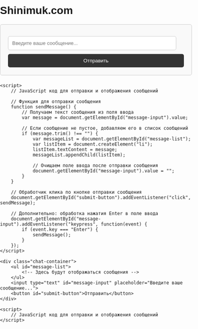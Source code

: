 # Shinimuk.com
<!DOCTYPE html>
<html lang="en">
<head>
    <meta charset="UTF-8">
    <meta name="viewport" content="width=device-width, initial-scale=1.0">
    <title>Сайт для переговоров</title>
    <style>
        body {
            font-family: Arial, sans-serif;
            margin: 0;
            padding: 0;
        }
        .chat-container {
            max-width: 800px;
            margin: 20px auto;
            padding: 20px;
            border: 1px solid #ccc;
            border-radius: 5px;
            background-color: #f9f9f9;
        }
        #message-list {
            list-style-type: none;
            padding: 0;
            margin: 0;
            overflow-y: auto;
            max-height: 300px;
        }
        #message-list li {
            margin-bottom: 10px;
            padding: 10px;
            border-radius: 5px;
            background-color: #fff;
        }
        #message-list li:nth-child(odd) {
            background-color: #f2f2f2;
        }
        #message-input {
            width: calc(100% - 20px);
            margin-top: 10px;
            padding: 10px;
            border: 1px solid #ccc;
            border-radius: 5px;
        }
        #submit-button {
            width: 100%;
            margin-top: 10px;
            padding: 10px;
            background-color: #333;
            color: #fff;
            border: none;
            border-radius: 5px;
            cursor: pointer;
        }
    </style>
</head>
<body>
    <!DOCTYPE html>
<html lang="en">
<head>
    <meta charset="UTF-8">
    <meta name="viewport" content="width=device-width, initial-scale=1.0">
    <title>Сайт для переговоров</title>
    <style>
        /* Стили CSS */
    </style>
</head>
<body>
    <div class="chat-container">
        <ul id="message-list">
            <!-- Здесь будут отображаться сообщения -->
        </ul>
        <input type="text" id="message-input" placeholder="Введите ваше сообщение...">
        <button id="submit-button">Отправить</button>
    </div>

    <script>
        // JavaScript код для отправки и отображения сообщений

        // Функция для отправки сообщения
        function sendMessage() {
            // Получаем текст сообщения из поля ввода
            var message = document.getElementById("message-input").value;
            
            // Если сообщение не пустое, добавляем его в список сообщений
            if (message.trim() !== "") {
                var messageList = document.getElementById("message-list");
                var listItem = document.createElement("li");
                listItem.textContent = message;
                messageList.appendChild(listItem);

                // Очищаем поле ввода после отправки сообщения
                document.getElementById("message-input").value = "";
            }
        }

        // Обработчик клика по кнопке отправки сообщения
        document.getElementById("submit-button").addEventListener("click", sendMessage);

        // Дополнительно: обработка нажатия Enter в поле ввода
        document.getElementById("message-input").addEventListener("keypress", function(event) {
            if (event.key === "Enter") {
                sendMessage();
            }
        });
    </script>
</body>
</html>

    <div class="chat-container">
        <ul id="message-list">
            <!-- Здесь будут отображаться сообщения -->
        </ul>
        <input type="text" id="message-input" placeholder="Введите ваше сообщение...">
        <button id="submit-button">Отправить</button>
    </div>

    <script>
        // JavaScript код для отправки и отображения сообщений
    </script>
</body>
</html>
